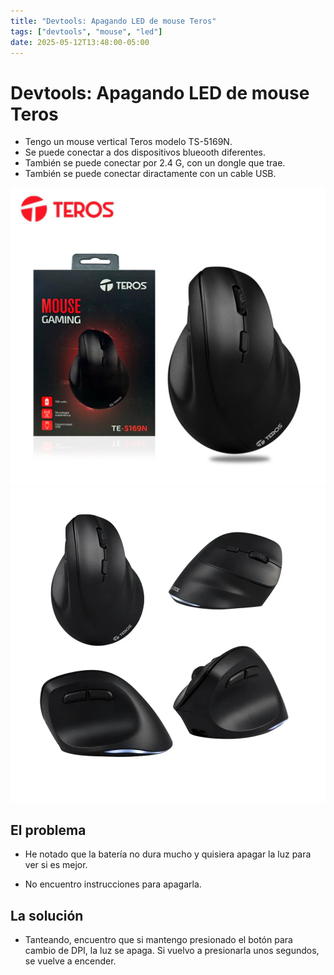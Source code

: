 ```yaml
---
title: "Devtools: Apagando LED de mouse Teros"
tags: ["devtools", "mouse", "led"]
date: 2025-05-12T13:48:00-05:00
---
```


# Devtools: Apagando LED de mouse Teros

<TagsLinks />

- Tengo un mouse vertical Teros modelo TS-5169N.
- Se puede conectar a dos dispositivos blueooth diferentes.
- También se puede conectar por 2.4 G, con un dongle que trae.
- También se puede conectar diractamente con un cable USB.

![](20250512-teros-mouse.png)
![](20250512-teros-mouse-2.png)

## El problema

- He notado que la batería no dura mucho y quisiera apagar la luz para ver si es mejor.

- No encuentro instrucciones para apagarla.

## La solución

- Tanteando, encuentro que si mantengo presionado el botón para cambio de DPI, la luz se apaga. Si vuelvo a presionarla unos segundos, se vuelve a encender.